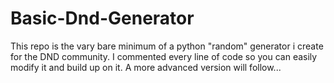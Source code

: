 # Basic-Dnd-Generator
This repo is the vary bare minimum of a python "random" generator i create for the DND community. I commented every line of code so you can easily modify it and build up on it. A more advanced version will follow...
